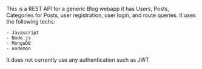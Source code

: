 This is a REST API for a generic Blog webapp it has Users, Posts, Categories for Posts, user registration, user login, and route queries. It uses the following techs:

    - Javascript
    - Node.js
    - MongoDB
    - nodemon

It does not currently use any authentication such as JWT
